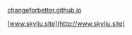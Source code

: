 [changeforbetter.github.io](https://changeforbetter.github.io)

[www.skyliu.site](http://www.skyliu.site)

